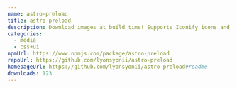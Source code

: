 ```yaml
---
name: astro-preload
title: astro-preload
description: Download images at build time! Supports Iconify icons and arbitrary images.
categories:
  - media
  - css+ui
npmUrl: https://www.npmjs.com/package/astro-preload
repoUrl: https://github.com/lyonsyonii/astro-preload
homepageUrl: https://github.com/lyonsyonii/astro-preload#readme
downloads: 123
---
```

